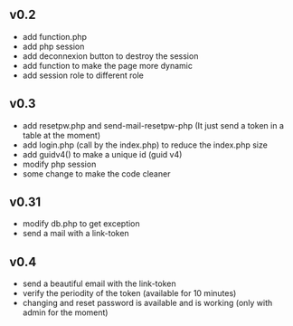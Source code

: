 ## v0.2

- add function.php
- add php session 
- add deconnexion button to destroy the session
- add function to make the page more dynamic
- add session role to different role

## v0.3

- add resetpw.php and send-mail-resetpw-php (It just send a token in a table at the moment)
- add login.php (call by the index.php) to reduce the index.php size
- add guidv4() to make a unique id (guid v4)
- modify php session
- some change to make the code cleaner

## v0.31

- modify db.php to get exception
- send a mail with a link-token

## v0.4

- send a beautiful email with the link-token 
- verify the periodity of the token (available for 10 minutes)
- changing and reset password is available and is working (only with admin for the moment)
